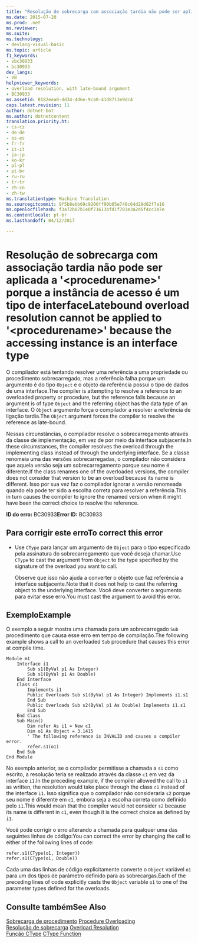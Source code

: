 ```yaml
---
title: "Resolução de sobrecarga com associação tardia não pode ser aplicada a &quot;&lt;procedurename&gt;&quot; porque a instância de acesso é um tipo de interface | Documentos do Microsoft"
ms.date: 2015-07-20
ms.prod: .net
ms.reviewer: 
ms.suite: 
ms.technology:
- devlang-visual-basic
ms.topic: article
f1_keywords:
- vbc30933
- bc30933
dev_langs:
- VB
helpviewer_keywords:
- overload resolution, with late-bound argument
- BC30933
ms.assetid: 8182eea0-dd34-4d6e-9ca0-41d8713e9dc4
caps.latest.revision: 11
author: dotnet-bot
ms.author: dotnetcontent
translation.priority.ht:
- cs-cz
- de-de
- es-es
- fr-fr
- it-it
- ja-jp
- ko-kr
- pl-pl
- pt-br
- ru-ru
- tr-tr
- zh-cn
- zh-tw
ms.translationtype: Machine Translation
ms.sourcegitcommit: 9f5b8ebb69c9206ff90b05e748c64d29d82f7a16
ms.openlocfilehash: f3a72b07b1e0f71613bfd1f703e3a2d6f4cc347e
ms.contentlocale: pt-br
ms.lasthandoff: 04/12/2017

---
```

# <a name="latebound-overload-resolution-cannot-be-applied-to-39ltprocedurenamegt39-because-the-accessing-instance-is-an-interface-type"></a><span data-ttu-id="568c6-102">Resolução de sobrecarga com associação tardia não pode ser aplicada a '&lt;procedurename&gt;' porque a instância de acesso é um tipo de interface</span><span class="sxs-lookup"><span data-stu-id="568c6-102">Latebound overload resolution cannot be applied to &#39;&lt;procedurename&gt;&#39; because the accessing instance is an interface type</span></span>
<span data-ttu-id="568c6-103">O compilador está tentando resolver uma referência a uma propriedade ou procedimento sobrecarregado, mas a referência falha porque um argumento é do tipo `Object` e o objeto da referência possui o tipo de dados de uma interface.</span><span class="sxs-lookup"><span data-stu-id="568c6-103">The compiler is attempting to resolve a reference to an overloaded property or procedure, but the reference fails because an argument is of type `Object` and the referring object has the data type of an interface.</span></span> <span data-ttu-id="568c6-104">O `Object` argumento força o compilador a resolver a referência de ligação tardia.</span><span class="sxs-lookup"><span data-stu-id="568c6-104">The `Object` argument forces the compiler to resolve the reference as late-bound.</span></span>  
  
 <span data-ttu-id="568c6-105">Nessas circunstâncias, o compilador resolve o sobrecarregamento através da classe de implementação, em vez de por meio da interface subjacente.</span><span class="sxs-lookup"><span data-stu-id="568c6-105">In these circumstances, the compiler resolves the overload through the implementing class instead of through the underlying interface.</span></span> <span data-ttu-id="568c6-106">Se a classe renomeia uma das versões sobrecarregadas, o compilador não considera que aquela versão seja um sobrecarregamento porque seu nome é diferente.</span><span class="sxs-lookup"><span data-stu-id="568c6-106">If the class renames one of the overloaded versions, the compiler does not consider that version to be an overload because its name is different.</span></span> <span data-ttu-id="568c6-107">Isso por sua vez faz o compilador ignorar a versão renomeada quando ela pode ter sido a escolha correta para resolver a referência.</span><span class="sxs-lookup"><span data-stu-id="568c6-107">This in turn causes the compiler to ignore the renamed version when it might have been the correct choice to resolve the reference.</span></span>  
  
 <span data-ttu-id="568c6-108">**ID do erro:** BC30933</span><span class="sxs-lookup"><span data-stu-id="568c6-108">**Error ID:** BC30933</span></span>  
  
## <a name="to-correct-this-error"></a><span data-ttu-id="568c6-109">Para corrigir este erro</span><span class="sxs-lookup"><span data-stu-id="568c6-109">To correct this error</span></span>  
  
-   <span data-ttu-id="568c6-110">Use `CType` para lançar um argumento de `Object` para o tipo especificado pela assinatura do sobrecarregamento que você deseja chamar.</span><span class="sxs-lookup"><span data-stu-id="568c6-110">Use `CType` to cast the argument from `Object` to the type specified by the signature of the overload you want to call.</span></span>  
  
     <span data-ttu-id="568c6-111">Observe que isso não ajuda a converter o objeto que faz referência a interface subjacente.</span><span class="sxs-lookup"><span data-stu-id="568c6-111">Note that it does not help to cast the referring object to the underlying interface.</span></span> <span data-ttu-id="568c6-112">Você deve converter o argumento para evitar esse erro.</span><span class="sxs-lookup"><span data-stu-id="568c6-112">You must cast the argument to avoid this error.</span></span>  
  
## <a name="example"></a><span data-ttu-id="568c6-113">Exemplo</span><span class="sxs-lookup"><span data-stu-id="568c6-113">Example</span></span>  
 <span data-ttu-id="568c6-114">O exemplo a seguir mostra uma chamada para um sobrecarregado `Sub` procedimento que causa esse erro em tempo de compilação.</span><span class="sxs-lookup"><span data-stu-id="568c6-114">The following example shows a call to an overloaded `Sub` procedure that causes this error at compile time.</span></span>  
  
```  
Module m1  
    Interface i1  
        Sub s1(ByVal p1 As Integer)  
        Sub s1(ByVal p1 As Double)  
    End Interface  
    Class c1  
        Implements i1  
        Public Overloads Sub s1(ByVal p1 As Integer) Implements i1.s1  
        End Sub  
        Public Overloads Sub s2(ByVal p1 As Double) Implements i1.s1  
        End Sub  
    End Class  
    Sub Main()  
        Dim refer As i1 = New c1  
        Dim o1 As Object = 3.1415  
        ' The following reference is INVALID and causes a compiler error.  
        refer.s1(o1)   
    End Sub  
End Module  
```  
  
 <span data-ttu-id="568c6-115">No exemplo anterior, se o compilador permitisse a chamada a `s1` como escrito, a resolução teria se realizado através da classe `c1` em vez da interface `i1`.</span><span class="sxs-lookup"><span data-stu-id="568c6-115">In the preceding example, if the compiler allowed the call to `s1` as written, the resolution would take place through the class `c1` instead of the interface `i1`.</span></span> <span data-ttu-id="568c6-116">Isso significa que o compilador não consideraria `s2` porque seu nome é diferente em `c1`, embora seja a escolha correta como definido pelo `i1`.</span><span class="sxs-lookup"><span data-stu-id="568c6-116">This would mean that the compiler would not consider `s2` because its name is different in `c1`, even though it is the correct choice as defined by `i1`.</span></span>  
  
 <span data-ttu-id="568c6-117">Você pode corrigir o erro alterando a chamada para qualquer uma das seguintes linhas de código:</span><span class="sxs-lookup"><span data-stu-id="568c6-117">You can correct the error by changing the call to either of the following lines of code:</span></span>  
  
```  
refer.s1(CType(o1, Integer))  
refer.s1(CType(o1, Double))  
```  
  
 <span data-ttu-id="568c6-118">Cada uma das linhas de código explicitamente converte o `Object` variável `o1` para um dos tipos de parâmetro definido para as sobrecargas.</span><span class="sxs-lookup"><span data-stu-id="568c6-118">Each of the preceding lines of code explicitly casts the `Object` variable `o1` to one of the parameter types defined for the overloads.</span></span>  
  
## <a name="see-also"></a><span data-ttu-id="568c6-119">Consulte também</span><span class="sxs-lookup"><span data-stu-id="568c6-119">See Also</span></span>  
 <span data-ttu-id="568c6-120">[Sobrecarga de procedimento](../../../visual-basic/programming-guide/language-features/procedures/procedure-overloading.md) </span><span class="sxs-lookup"><span data-stu-id="568c6-120">[Procedure Overloading](../../../visual-basic/programming-guide/language-features/procedures/procedure-overloading.md) </span></span>  
<span data-ttu-id="568c6-121"> [Resolução de sobrecarga](../../../visual-basic/programming-guide/language-features/procedures/overload-resolution.md) </span><span class="sxs-lookup"><span data-stu-id="568c6-121"> [Overload Resolution](../../../visual-basic/programming-guide/language-features/procedures/overload-resolution.md) </span></span>  
<span data-ttu-id="568c6-122"> [Função CType](../../../visual-basic/language-reference/functions/ctype-function.md)</span><span class="sxs-lookup"><span data-stu-id="568c6-122"> [CType Function](../../../visual-basic/language-reference/functions/ctype-function.md)</span></span>
